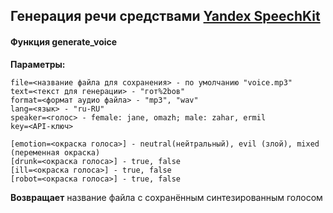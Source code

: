 <h2>Генерация речи средствами <a href="https://tech.yandex.ru/speechkit/">Yandex SpeechKit</a></h2>

<h4>Функция generate_voice</h4>
  <b>Параметры:</b>
  
    file=<название файла для сохранения> - по умолчанию "voice.mp3"
    text=<текст для генерации> - "гот%2bов"
    format=<формат аудио файла> - "mp3", "wav"
    lang=<язык> - "ru‑RU"
    speaker=<голос> - female: jane, omazh; male: zahar, ermil
    key=<API‑ключ>
    
    [emotion=<окраска голоса>] - neutral(нейтральный), evil (злой), mixed (переменная окраска)
    [drunk=<окраска голоса>] - true, false
    [ill=<окраска голоса>] - true, false
    [robot=<окраска голоса>] - true, false
    
  <b>Возвращает</b> название файла с сохранённым синтезированным голосом
